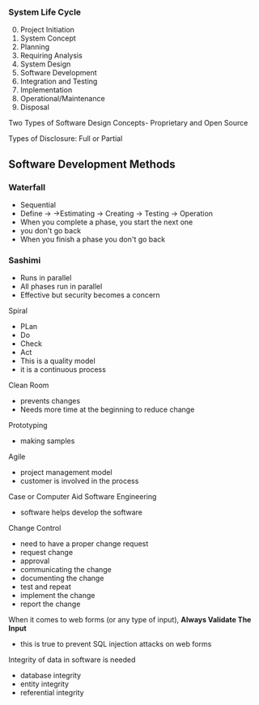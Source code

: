 ### System Life Cycle
0. Project Initiation
1. System Concept
2. Planning
3. Requiring Analysis
4. System Design
5. Software Development
6. Integration and Testing
7. Implementation 
8. Operational/Maintenance
9. Disposal

Two Types of Software Design Concepts- Proprietary and Open Source

Types of Disclosure:  Full or Partial

## Software Development Methods
### Waterfall
- Sequential
- Define -> ->Estimating -> Creating -> Testing -> Operation
- When you complete a phase, you start the next one
- you don't go back
- When you finish a phase you don't go back

### Sashimi
- Runs in parallel
- All phases run in parallel
- Effective but security becomes a concern

Spiral
- PLan
- Do
- Check
- Act
- This is a quality model
- it is a continuous process

Clean Room
- prevents changes
- Needs more time at the beginning to reduce change

Prototyping
- making samples

Agile
- project management model
- customer is involved in the process

Case or Computer Aid Software Engineering
- software helps develop the software

Change Control 
- need to have a proper change request
- request change
- approval
- communicating the change
- documenting the change 
- test and repeat
- implement the change
- report the change

When it comes to web forms (or any type of input), **Always Validate The Input**
- this is true to prevent SQL injection attacks on web forms

Integrity of data in software is needed
- database integrity
- entity integrity
- referential integrity
